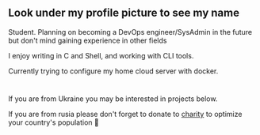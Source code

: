 ## Look under my profile picture to see my name

Student. Planning on becoming a DevOps engineer/SysAdmin in the future but don't mind gaining experience in other fields

I enjoy writing in C and Shell, and working with CLI tools.

Currently trying to configure my home cloud server with docker.

#

If you are from Ukraine you may be interested in projects below.

If you are from rusia please don't forget to donate to [charity](https://www.sternenkofund.org/en/fundraisings/rusoriz#donate) to optimize your country's population 🙏

